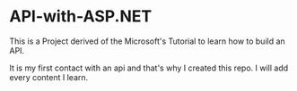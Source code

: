 # API-with-ASP.NET

This is a Project derived of the Microsoft's Tutorial to learn how to build an API.

It is my first contact with an api and that's why I created this repo. I will add every content I learn.
